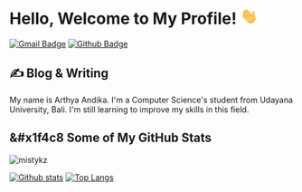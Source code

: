 # Hello, Welcome to My Profile! <img src="https://github.com/mistykz/mistykz/blob/main/wave.gif?raw=true" width="30px">

[![Gmail Badge](https://img.shields.io/badge/-arthyaandika@gmail.com-c14438?style=flat&logo=Gmail&logoColor=white&link=mailto:arthyaandika@gmail.com)](mailto:arthyaandika@gmail.com) [![Github Badge](https://img.shields.io/badge/-mistykz-grey?style=flat&logo=github&logoColor=white&link=https://github.com/mistykz/)](https://www.github.com/mistykz/)

## &#x270d; Blog & Writing

My name is Arthya Andika. I'm a Computer Science's student from Udayana University, Bali. I'm still learning to improve my skills in this field.

## &#x1f4c8 Some of My GitHub Stats
<p align=left> <img src=https://komarev.com/ghpvc/?username=mistykz alt=mistykz /> </p>

[![Github stats](https://github-readme-stats.vercel.app/api?username=mistykz&show_icons=true&include_all_commits=true)](https://github.com/mistykz/github-readme-stats)
[![Top Langs](https://github-readme-stats.vercel.app/api/top-langs/?username=mistykz&layout=compact)](https://github.com/mistykz/github-readme-stats)
